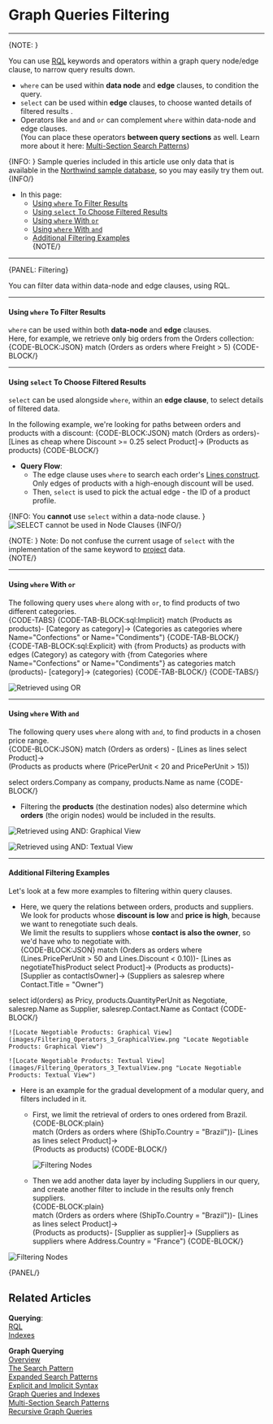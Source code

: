 ﻿# Graph Queries Filtering  

---

{NOTE: }

You can use [RQL](../../../indexes/querying/what-is-rql) keywords and 
operators within a graph query node/edge clause, to narrow query results down.  

* `where` can be used within **data node** and **edge** clauses, to condition the query.  
* `select` can be used within **edge** clauses, to choose wanted details of filtered results .  
* Operators like `and` and `or` can complement `where` within data-node and edge clauses.  
  (You can place these operators **between query sections** as well. Learn more about it here: 
  [Multi-Section Search Patterns](../../../indexes/querying/graph/graph-queries-multi-section#graph-queries-multi-section-search-patterns))  

{INFO: }
Sample queries included in this article use only data that is available in the 
[Northwind sample database](../../../studio/database/tasks/create-sample-data#creating-sample-data), 
so you may easily try them out.  
{INFO/}

* In this page:  
   * [Using `where` To Filter Results](../../../indexes/querying/graph/graph-queries-filtering#using--to-filter-results)  
   * [Using `select` To Choose Filtered Results](../../../indexes/querying/graph/graph-queries-filtering#using--to-choose-filtered-results)  
   * [Using `where` With `or`](../../../indexes/querying/graph/graph-queries-filtering#using--with-)  
   * [Using `where` With `and`](../../../indexes/querying/graph/graph-queries-filtering#using--with--1)  
   * [Additional Filtering Examples](../../../indexes/querying/graph/graph-queries-filtering#additional-filtering-examples)  
{NOTE/}

---

{PANEL: Filtering}

You can filter data within data-node and edge clauses, using RQL.  

---

#### Using `where` To Filter Results

`where` can be used within both **data-node** and **edge** clauses.  
Here, for example, we retrieve only big orders from the Orders collection:  
{CODE-BLOCK:JSON}
match 
    (Orders as orders 
       where Freight > 5)
{CODE-BLOCK/}

---

#### Using `select` To Choose Filtered Results

`select` can be used alongside `where`, within an **edge clause**, to select details of filtered data.  

In the following example, we're looking for paths between orders and products with a discount:
{CODE-BLOCK:JSON}
match 
    (Orders as orders)-  
    [Lines as cheap 
       where Discount >= 0.25 
           select Product]->
    (Products as products)
{CODE-BLOCK/}

* **Query Flow**:  
   * The edge clause uses `where` to search each order's 
     [Lines construct](../../../indexes/querying/graph/graph-queries-the-search-pattern#complex-edges).  
     Only edges of products with a high-enough discount will be used.  
   * Then, `select` is used to pick the actual edge - the ID of a product profile.  

{INFO: You **cannot** use `select` within a data-node clause.  }
![SELECT cannot be used in Node Clauses](images/Filtering_NoSelectInDataNode.png "SELECT cannot be used in Node Clauses")
{INFO/}

{NOTE: }
Note: Do not confuse the current usage of `select` with the implementation 
of the same keyword to [project](../../../indexes/querying/graph/graph-queries-overview#projecting-graph-results) data.  
{NOTE/}

---

#### Using `where` With `or`

The following query uses `where` along with `or`, to find products of two different categories.  
  {CODE-TABS}
  {CODE-TAB-BLOCK:sql:Implicit} 
match
    (Products as products)-
    [Category as category]->
    (Categories as categories 
        where Name="Confections" 
            or Name="Condiments")
{CODE-TAB-BLOCK/}
  {CODE-TAB-BLOCK:sql:Explicit}
with {from Products} as products
with edges (Category) as category
with {from Categories 
    where Name="Confections" 
        or Name="Condiments"} as categories
match 
    (products)-
    [category]->
    (categories)
{CODE-TAB-BLOCK/}
{CODE-TABS/}

![Retrieved using OR](images/Filtering_Operators_1_GraphicalView.png "Retrieved using OR")

---

#### Using `where` With `and`

The following query uses `where` along with `and`, to find products in a chosen price range.  
{CODE-BLOCK:JSON}
match
    (Orders as orders) -
    [Lines as lines 
        select Product]->  
    (Products as products 
        where (PricePerUnit < 20 
            and PricePerUnit > 15))

select orders.Company as company, products.Name as name
{CODE-BLOCK/}

* Filtering the **products** (the destination nodes) 
  also determine which **orders** (the origin nodes) 
  would be included in the results.  

![Retrieved using AND: Graphical View](images/Filtering_Operators_2_GraphicalView.png "Retrieved using AND: Graphical View")

![Retrieved using AND: Textual View](images/Filtering_Operators_2_TextualView.png "Retrieved using AND: Textual View")

---

#### Additional Filtering Examples

Let's look at a few more examples to filtering within query clauses.  

* Here, we query the relations between orders, products and suppliers.  
We look for products whose **discount is low** and **price is high**, because we want to renegotiate such deals.  
We limit the results to suppliers whose **contact is also the owner**, so we'd have who to negotiate with.  
    {CODE-BLOCK:JSON}
match
    (Orders as orders 
        where (Lines.PricePerUnit > 50 
            and Lines.Discount < 0.10))-
    [Lines as negotiateThisProduct 
        select Product]->
    (Products as products)-
    [Supplier as contactIsOwner]->
    (Suppliers as salesrep 
        where Contact.Title = "Owner")

select
    id(orders) as Pricy, 
    products.QuantityPerUnit as Negotiate, 
    salesrep.Name as Supplier,
    salesrep.Contact.Name as Contact
    {CODE-BLOCK/}

    ![Locate Negotiable Products: Graphical View](images/Filtering_Operators_3_GraphicalView.png "Locate Negotiable Products: Graphical View")

    ![Locate Negotiable Products: Textual View](images/Filtering_Operators_3_TextualView.png "Locate Negotiable Products: Textual View")

* Here is an example for the gradual development of a modular query, and filters included in it.  
   * First, we limit the retrieval of orders to ones ordered from Brazil.  
     {CODE-BLOCK:plain}  
match
    (Orders as orders 
        where (ShipTo.Country = "Brazil"))-
    [Lines as lines 
        select Product]->  
    (Products as products)
     {CODE-BLOCK/}

     ![Filtering Nodes](images/Filtering_NarrowingResults1.png "Filtering Nodes")

   * Then we add another data layer by including Suppliers in our query, 
     and create another filter to include in the results only french suppliers.  
     {CODE-BLOCK:plain}  
match
    (Orders as orders 
        where (ShipTo.Country = "Brazil"))-
    [Lines as lines 
        select Product]->  
    (Products as products)-
    [Supplier as supplier]-> 
    (Suppliers as suppliers 
        where Address.Country = "France")
     {CODE-BLOCK/}

![Filtering Nodes](images/Filtering_NarrowingResults2.png "Filtering Nodes")

{PANEL/}

## Related Articles

**Querying**:  
[RQL](../../../indexes/querying/what-is-rql#querying-rql---raven-query-language)  
[Indexes](../../../indexes/what-are-indexes#what-indexes-are)  

**Graph Querying**  
[Overview](../../../indexes/querying/graph/graph-queries-overview#graph-querying-overview)  
[The Search Pattern](../../../indexes/querying/graph/graph-queries-the-search-pattern#the-search-pattern)  
[Expanded Search Patterns](../../../indexes/querying/graph/graph-queries-expanded-search-patterns#graph-queries-expanded-search-patterns)  
[Explicit and Implicit Syntax](../../../indexes/querying/graph/graph-queries-explicit-and-implicit#explicit-and-implicit-syntax)  
[Graph Queries and Indexes](../../../indexes/querying/graph/graph-queries-and-indexes#graph-queries-and-indexes)  
[Multi-Section Search Patterns](../../../indexes/querying/graph/graph-queries-multi-section#graph-queries-multi-section-search-patterns)  
[Recursive Graph Queries](../../../indexes/querying/graph/graph-queries-recursive#recursive-graph-queries)  
